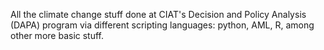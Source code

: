 All the climate change stuff done at CIAT's Decision and Policy Analysis (DAPA) program via different scripting languages: python, AML, R, among other more basic stuff.